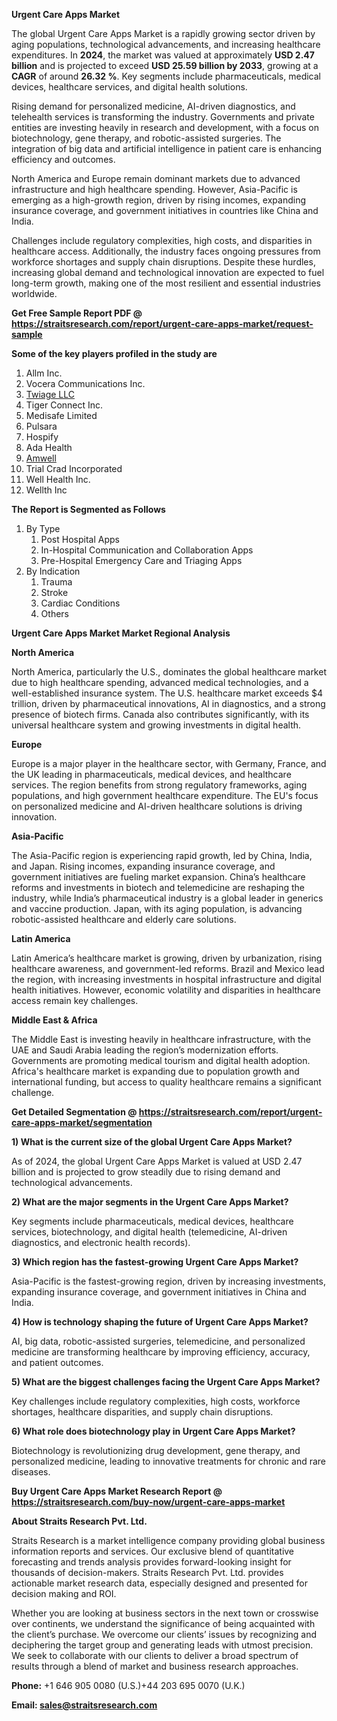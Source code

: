 <p><strong>Urgent Care Apps Market</strong></p>
<p>The global Urgent Care Apps Market is a rapidly growing sector driven by aging populations, technological advancements, and increasing healthcare expenditures. In <strong>2024</strong>, the market was valued at approximately <strong>USD 2.47 billion</strong> and is projected to exceed <strong>USD 25.59 billion</strong><strong> by 2033</strong>, growing at a <strong>CAGR</strong> of around <strong>26.32 %</strong>. Key segments include pharmaceuticals, medical devices, healthcare services, and digital health solutions.</p>
<p>Rising demand for personalized medicine, AI-driven diagnostics, and telehealth services is transforming the industry. Governments and private entities are investing heavily in research and development, with a focus on biotechnology, gene therapy, and robotic-assisted surgeries. The integration of big data and artificial intelligence in patient care is enhancing efficiency and outcomes.</p>
<p>North America and Europe remain dominant markets due to advanced infrastructure and high healthcare spending. However, Asia-Pacific is emerging as a high-growth region, driven by rising incomes, expanding insurance coverage, and government initiatives in countries like China and India.</p>
<p>Challenges include regulatory complexities, high costs, and disparities in healthcare access. Additionally, the industry faces ongoing pressures from workforce shortages and supply chain disruptions. Despite these hurdles, increasing global demand and technological innovation are expected to fuel long-term growth, making one of the most resilient and essential industries worldwide.</p>
<p><strong>Get Free Sample Report PDF @ <a href=https://straitsresearch.com/report/urgent-care-apps-market/request-sample>https://straitsresearch.com/report/urgent-care-apps-market/request-sample</a></strong></p>
<div><strong>Some of the key players profiled in the study are</strong></div>
<p><ol><li>Allm Inc.</li><li>Vocera Communications Inc.</li><li><a href=""https://www.twiagemed.com/"" target=""_blank"">Twiage LLC</a></li><li>Tiger Connect Inc.</li><li>Medisafe Limited</li><li>Pulsara</li><li>Hospify</li><li>Ada Health</li><li><a href=""https://business.amwell.com/"" target=""_blank"">Amwell</a></li><li>Trial Crad Incorporated</li><li>Well Health Inc.</li><li>Wellth Inc</li></ol></p>
<p><strong>The Report is Segmented as Follows</strong></p>
<p><ol>
<li>By Type
<ol>
<li>Post Hospital Apps</li>
<li>In-Hospital Communication and Collaboration Apps</li>
<li>Pre-Hospital Emergency Care and Triaging Apps</li>
</ol>
</li>
<li>By Indication
<ol>
<li>Trauma</li>
<li>Stroke</li>
<li>Cardiac Conditions</li>
<li>Others</li>
</ol>
</li>
</ol></p>
<p><strong>Urgent Care Apps Market Market Regional Analysis</strong></p>
<p><strong>North America</strong></p>
<p>North America, particularly the U.S., dominates the global healthcare market due to high healthcare spending, advanced medical technologies, and a well-established insurance system. The U.S. healthcare market exceeds $4 trillion, driven by pharmaceutical innovations, AI in diagnostics, and a strong presence of biotech firms. Canada also contributes significantly, with its universal healthcare system and growing investments in digital health.</p>
<p><strong>Europe</strong></p>
<p>Europe is a major player in the healthcare sector, with Germany, France, and the UK leading in pharmaceuticals, medical devices, and healthcare services. The region benefits from strong regulatory frameworks, aging populations, and high government healthcare expenditure. The EU's focus on personalized medicine and AI-driven healthcare solutions is driving innovation.</p>
<p><strong>Asia-Pacific</strong></p>
<p>The Asia-Pacific region is experiencing rapid growth, led by China, India, and Japan. Rising incomes, expanding insurance coverage, and government initiatives are fueling market expansion. China&rsquo;s healthcare reforms and investments in biotech and telemedicine are reshaping the industry, while India&rsquo;s pharmaceutical industry is a global leader in generics and vaccine production. Japan, with its aging population, is advancing robotic-assisted healthcare and elderly care solutions.</p>
<p><strong>Latin America</strong></p>
<p>Latin America&rsquo;s healthcare market is growing, driven by urbanization, rising healthcare awareness, and government-led reforms. Brazil and Mexico lead the region, with increasing investments in hospital infrastructure and digital health initiatives. However, economic volatility and disparities in healthcare access remain key challenges.</p>
<p><strong>Middle East &amp; Africa</strong></p>
<p>The Middle East is investing heavily in healthcare infrastructure, with the UAE and Saudi Arabia leading the region&rsquo;s modernization efforts. Governments are promoting medical tourism and digital health adoption. Africa's healthcare market is expanding due to population growth and international funding, but access to quality healthcare remains a significant challenge.</p>
<p><strong>Get Detailed Segmentation @ <a href=https://straitsresearch.com/report/urgent-care-apps-market/segmentation>https://straitsresearch.com/report/urgent-care-apps-market/segmentation</a></strong></p>
<p><strong>1) What is the current size of the global Urgent Care Apps Market?</strong></p>
<p>As of 2024, the global Urgent Care Apps Market is valued at USD 2.47 billion and is projected to grow steadily due to rising demand and technological advancements.</p>
<p><strong>2) What are the major segments in the Urgent Care Apps Market?</strong></p>
<p>Key segments include pharmaceuticals, medical devices, healthcare services, biotechnology, and digital health (telemedicine, AI-driven diagnostics, and electronic health records).</p>
<p><strong>3) Which region has the fastest-growing Urgent Care Apps Market?</strong></p>
<p>Asia-Pacific is the fastest-growing region, driven by increasing investments, expanding insurance coverage, and government initiatives in China and India.</p>
<p><strong>4) How is technology shaping the future of Urgent Care Apps Market?</strong></p>
<p>AI, big data, robotic-assisted surgeries, telemedicine, and personalized medicine are transforming healthcare by improving efficiency, accuracy, and patient outcomes.</p>
<p><strong>5) What are the biggest challenges facing the Urgent Care Apps Market?</strong></p>
<p>Key challenges include regulatory complexities, high costs, workforce shortages, healthcare disparities, and supply chain disruptions.</p>
<p><strong>6) What role does biotechnology play in Urgent Care Apps Market?</strong></p>
<p>Biotechnology is revolutionizing drug development, gene therapy, and personalized medicine, leading to innovative treatments for chronic and rare diseases.</p>
<p><strong>Buy Urgent Care Apps Market Research Report @ <a href=https://straitsresearch.com/buy-now/urgent-care-apps-market>https://straitsresearch.com/buy-now/urgent-care-apps-market</a></strong></p>
<p><strong>About Straits Research Pvt. Ltd.</strong></p>
<p>Straits Research is a market intelligence company providing global business information reports and services. Our exclusive blend of quantitative forecasting and trends analysis provides forward-looking insight for thousands of decision-makers. Straits Research Pvt. Ltd. provides actionable market research data, especially designed and presented for decision making and ROI.</p>
<p>Whether you are looking at business sectors in the next town or crosswise over continents, we understand the significance of being acquainted with the client&rsquo;s purchase. We overcome our clients&rsquo; issues by recognizing and deciphering the target group and generating leads with utmost precision. We seek to collaborate with our clients to deliver a broad spectrum of results through a blend of market and business research approaches.</p>
<p><strong><strong>Phone:</strong></strong> +1 646 905 0080 (U.S.)+44 203 695 0070 (U.K.)</p>
<p><strong><strong>Email: </strong></strong><a href=mailto:sales@straitsresearch.com><strong><u><strong>sales@straitsresearch.com</strong></u></strong></a></p>
